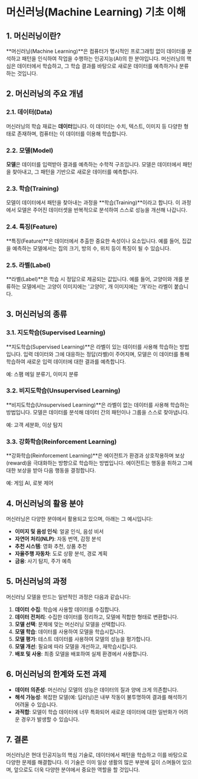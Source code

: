 # 머신러닝(Machine Learning) 기초 이해

## 1. 머신러닝이란?
**머신러닝(Machine Learning)**은 컴퓨터가 명시적인 프로그래밍 없이 데이터를 분석하고 패턴을 인식하여 작업을 수행하는 인공지능(AI)의 한 분야입니다. 머신러닝의 핵심은 데이터에서 학습하고, 그 학습 결과를 바탕으로 새로운 데이터를 예측하거나 분류하는 것입니다.

## 2. 머신러닝의 주요 개념

### 2.1. 데이터(Data)
머신러닝의 학습 재료는 **데이터**입니다. 이 데이터는 수치, 텍스트, 이미지 등 다양한 형태로 존재하며, 컴퓨터는 이 데이터를 이용해 학습합니다.

### 2.2. 모델(Model)
**모델**은 데이터를 입력받아 결과를 예측하는 수학적 구조입니다. 모델은 데이터에서 패턴을 찾아내고, 그 패턴을 기반으로 새로운 데이터를 예측합니다.

### 2.3. 학습(Training)
모델이 데이터에서 패턴을 찾아내는 과정을 **학습(Training)**이라고 합니다. 이 과정에서 모델은 주어진 데이터셋을 반복적으로 분석하여 스스로 성능을 개선해 나갑니다.

### 2.4. 특징(Feature)
**특징(Feature)**은 데이터에서 추출한 중요한 속성이나 요소입니다. 예를 들어, 집값을 예측하는 모델에서는 집의 크기, 방의 수, 위치 등이 특징이 될 수 있습니다.

### 2.5. 라벨(Label)
**라벨(Label)**은 학습 시 정답으로 제공되는 값입니다. 예를 들어, 고양이와 개를 분류하는 모델에서는 고양이 이미지에는 '고양이', 개 이미지에는 '개'라는 라벨이 붙습니다.

## 3. 머신러닝의 종류

### 3.1. 지도학습(Supervised Learning)
**지도학습(Supervised Learning)**은 라벨이 있는 데이터를 사용해 학습하는 방법입니다. 입력 데이터와 그에 대응하는 정답(라벨)이 주어지며, 모델은 이 데이터를 통해 학습하여 새로운 입력 데이터에 대한 결과를 예측합니다.

예: 스팸 메일 분류기, 이미지 분류

### 3.2. 비지도학습(Unsupervised Learning)
**비지도학습(Unsupervised Learning)**은 라벨이 없는 데이터를 사용해 학습하는 방법입니다. 모델은 데이터를 분석해 데이터 간의 패턴이나 그룹을 스스로 찾아냅니다.

예: 고객 세분화, 이상 탐지

### 3.3. 강화학습(Reinforcement Learning)
**강화학습(Reinforcement Learning)**은 에이전트가 환경과 상호작용하며 보상(reward)을 극대화하는 방향으로 학습하는 방법입니다. 에이전트는 행동을 취하고 그에 대한 보상을 받아 다음 행동을 결정합니다.

예: 게임 AI, 로봇 제어

## 4. 머신러닝의 활용 분야

머신러닝은 다양한 분야에서 활용되고 있으며, 아래는 그 예시입니다:

- **이미지 및 음성 인식**: 얼굴 인식, 음성 비서
- **자연어 처리(NLP)**: 자동 번역, 감정 분석
- **추천 시스템**: 영화 추천, 상품 추천
- **자율주행 자동차**: 도로 상황 분석, 경로 계획
- **금융**: 사기 탐지, 주가 예측

## 5. 머신러닝의 과정

머신러닝 모델을 만드는 일반적인 과정은 다음과 같습니다:

1. **데이터 수집**: 학습에 사용할 데이터를 수집합니다.
2. **데이터 전처리**: 수집한 데이터를 정리하고, 모델에 적합한 형태로 변환합니다.
3. **모델 선택**: 문제에 맞는 머신러닝 모델을 선택합니다.
4. **모델 학습**: 데이터를 사용하여 모델을 학습시킵니다.
5. **모델 평가**: 테스트 데이터를 사용하여 모델의 성능을 평가합니다.
6. **모델 개선**: 필요에 따라 모델을 개선하고, 재학습시킵니다.
7. **배포 및 사용**: 최종 모델을 배포하여 실제 환경에서 사용합니다.

## 6. 머신러닝의 한계와 도전 과제
- **데이터 의존성**: 머신러닝 모델의 성능은 데이터의 질과 양에 크게 의존합니다.
- **해석 가능성**: 복잡한 모델(예: 딥러닝)은 내부 작동이 불투명하여 결과를 해석하기 어려울 수 있습니다.
- **과적합**: 모델이 학습 데이터에 너무 특화되어 새로운 데이터에 대한 일반화가 어려운 경우가 발생할 수 있습니다.

## 7. 결론
머신러닝은 현대 인공지능의 핵심 기술로, 데이터에서 패턴을 학습하고 이를 바탕으로 다양한 문제를 해결합니다. 이 기술은 이미 일상 생활의 많은 부분에 깊이 스며들어 있으며, 앞으로도 더욱 다양한 분야에서 중요한 역할을 할 것입니다.
